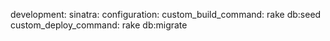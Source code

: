 <!-- post: sinatra-stacks_custom-commands -->


development:
    sinatra:
        configuration:
            custom_build_command: rake db:seed
            custom_deploy_command: rake db:migrate
